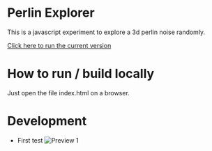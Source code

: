 # Perlin Explorer

This is a javascript experiment to explore a 3d perlin noise randomly.

[Click here to run the current version](https://rawgit.com/GuilhermeRossato/Perlin-Noise/master/index.html)

# How to run / build locally

Just open the file index.html on a browser.

# Development

 - First test
![Preview 1](#nothinghere)